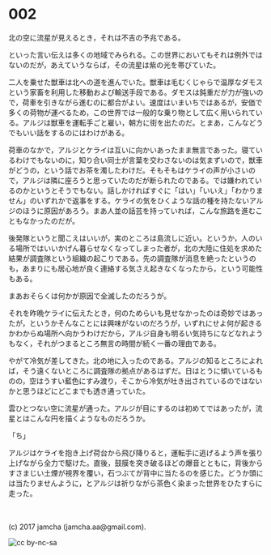 # 002

北の空に流星が見えるとき，それは不吉の予兆である。  

といった言い伝えは多くの地域でみられる。この世界においてもそれは例外ではないのだが，あえていうならば，その流星は紫の光を帯びていた。  

二人を乗せた獣車は北への道を進んでいた。獣車は毛むくじゃらで温厚なダモスという家畜を利用した移動および輸送手段である。ダモスは鈍重だが力が強いので，荷車を引きながら進むのに都合がよい。速度はいまいちではあるが，安価で多くの荷物が運べるため，この世界では一般的な乗り物として広く用いられている。アルジは獣車を運転手ごと雇い，朝方に街を出たのだ。とまあ，こんなどうでもいい話をするのにはわけがある。  

荷車のなかで，アルジとケライは互いに向かいあったまま無言であった。寝ているわけでもないのに，知り合い同士が言葉を交わさないのは気まずいので，獣車がどうの，という話でお茶を濁したわけだ。そもそもはケライの声が小さいので，アルジは隣に座ろうと思っていたのだが断られたのである。では嫌われているのかというとそうでもない。話しかければすぐに「はい」「いいえ」「わかりません」のいずれかで返事をする。ケライの気をひくような話の種を持たないアルジのほうに原因があろう。まあ人並の話芸を持っていれば，こんな旅路を進むこともなかったのだが。  

後発隊というと聞こえはいいが，実のところは島流しに近い。というか，人のいる場所ではいいかげん暮らせなくなってしまった者が，北の大陸に住処を求めた結果が調査隊という組織の起こりである。先の調査隊が消息を絶ったというのも，あまりにも居心地が良く連絡する気さえ起きなくなったから，という可能性もある。  

まあおそらくは何かが原因で全滅したのだろうが。  

それを昨晩ケライに伝えたとき，何のためらいも見せなかったのは奇妙ではあったが，というかそんなことには興味がないのだろうが，いずれにせよ何が起きるかわからぬ場所へ向かうわけだから，アルジ自身も明るい気持ちになどなれようもなく，それがつまるところ無言の時間が続く一番の理由である。  

やがて冷気が差してきた。北の地に入ったのである。アルジの知るところによれば，そう遠くないところに調査隊の拠点があるはずだ。日はとうに傾いているものの，空はうすい藍色にすみ渡り，そこから冷気が吐き出されているのではないかと思うほどにどこまでも透き通っていた。  

雲ひとつない空に流星が通った。アルジが目にするのは初めてではあったが，流星とはこんな円を描くようなものだろうか。  

「ち」  

アルジはケライを抱き上げ荷台から飛び降りると，運転手に逃げるよう声を張り上げながら全力で駆けた。直後，鼓膜を突き破るほどの爆音とともに，背後からすさまじい土煙が視界を覆い，石つぶてが背中に当たるのを感じた。どうか頭には当たりませんように，とアルジは祈りながら茶色く染まった世界をひたすらに走った。  

<br>  
<br>  
(c) 2017 jamcha (jamcha.aa@gmail.com).  

![cc by-nc-sa](https://i.creativecommons.org/l/by-nc-sa/4.0/88x31.png)
